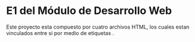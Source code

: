 # E1 del Módulo de Desarrollo Web

Este proyecto esta compuesto por cuatro archivos HTML, los cuales estan vinculados entre si por medio de etiquetas <a>.
